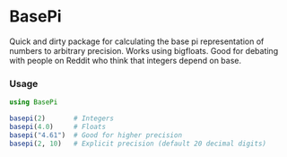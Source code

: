 # BasePi

Quick and dirty package for calculating the base pi representation of numbers to arbitrary
precision.  Works using bigfloats.  Good for debating with people on Reddit who think that integers
depend on base.

### Usage

```julia
using BasePi

basepi(2)       # Integers
basepi(4.0)     # Floats
basepi("4.61")  # Good for higher precision
basepi(2, 10)   # Explicit precision (default 20 decimal digits)
```
